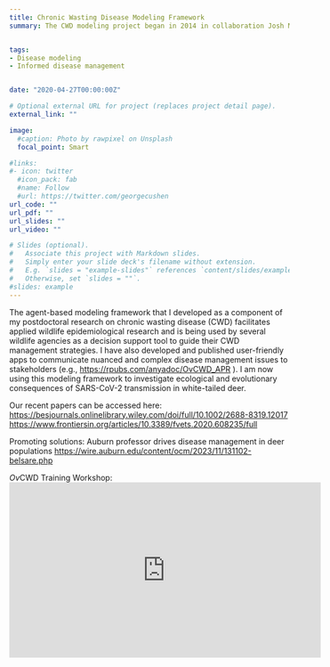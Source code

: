 ```yaml
---
title: Chronic Wasting Disease Modeling Framework
summary: The CWD modeling project began in 2014 in collaboration Josh Millspaugh (University of Montana), Matt Gompper (University of Missouri, later New Mexico State University) and Missouri Department of Conservation. We developed an agent-based modeling framework for assessing the efficacy of harvest-based disease surveillance in white-tailed deer populations of Missouri. We also developed a spatially-explicit, agent-based model of chronic wasting disease transmission in white-tailed deer populations. This model was used to assess the rate of CWD spread in Missouri, as well as to evaluate alternate management strategies to limit the spread of CWD. The CWD Modeling Framework was subsequently (2019-2021) adapted to simulate Michigan white-tailed deer populations and then applied to assess alternate harvest strategies for their impact on CWD spread. I also collaborated with Atle Mysterud (University of Oslo) and Hildegunn Viljugrein (Norwegian Veterinary Institute) to apply the modeling framework to reindeer populations, and we assessed surveillance and harvest strategies for the reindeer populations of Norway. The CWD modeling framework is also being used to inform CWD management in Indiana (in collaboration with Purdue University) and Texas (supported by a USDA-APHIS grant). Current work on assessing public practices  like baiting, supplemental feeding and carcass movements for their impact on the establishment and spread of CWD in regional deer populations is supported by a grant from the Safari Club International Foundation. Summary of the work done so far https://gist.github.com/anyadoc/4340276f3cfdc87ce145ca1275199941


tags:
- Disease modeling
- Informed disease management


date: "2020-04-27T00:00:00Z"

# Optional external URL for project (replaces project detail page).
external_link: ""

image:
  #caption: Photo by rawpixel on Unsplash
  focal_point: Smart

#links:
#- icon: twitter
  #icon_pack: fab
  #name: Follow
  #url: https://twitter.com/georgecushen
url_code: ""
url_pdf: ""
url_slides: ""
url_video: ""

# Slides (optional).
#   Associate this project with Markdown slides.
#   Simply enter your slide deck's filename without extension.
#   E.g. `slides = "example-slides"` references `content/slides/example-slides.md`.
#   Otherwise, set `slides = ""`.
#slides: example
---
```


The agent-based modeling framework that I developed as a component of my postdoctoral research on chronic wasting disease (CWD) facilitates applied wildlife epidemiological research and is being used by several wildlife agencies as a decision support tool to guide their CWD management strategies. I have also developed and published user-friendly apps to communicate nuanced and complex disease management issues to stakeholders (e.g., https://rpubs.com/anyadoc/OvCWD_APR ). I am now using this modeling framework to investigate ecological and evolutionary consequences of SARS-CoV-2 transmission in white-tailed deer.

Our recent papers can be accessed here: https://besjournals.onlinelibrary.wiley.com/doi/full/10.1002/2688-8319.12017
https://www.frontiersin.org/articles/10.3389/fvets.2020.608235/full

Promoting solutions: Auburn professor drives disease management in deer populations 
https://wire.auburn.edu/content/ocm/2023/11/131102-belsare.php

*Ov*CWD Training Workshop: <iframe width="560" height="315" src="https://www.youtube.com/embed/Yb5RtL16rOk?si=hql90TLm4Oh2a2gF&amp;start=48" title="YouTube video player" frameborder="0" allow="accelerometer; autoplay; clipboard-write; encrypted-media; gyroscope; picture-in-picture; web-share" referrerpolicy="strict-origin-when-cross-origin" allowfullscreen></iframe>
